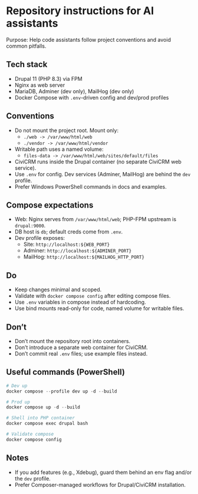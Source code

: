 # Repository instructions for AI assistants

Purpose: Help code assistants follow project conventions and avoid common pitfalls.

## Tech stack
- Drupal 11 (PHP 8.3) via FPM
- Nginx as web server
- MariaDB, Adminer (dev only), MailHog (dev only)
- Docker Compose with `.env`-driven config and dev/prod profiles

## Conventions
- Do not mount the project root. Mount only:
  - `./web -> /var/www/html/web`
  - `./vendor -> /var/www/html/vendor`
- Writable path uses a named volume:
  - `files-data -> /var/www/html/web/sites/default/files`
- CiviCRM runs inside the Drupal container (no separate CiviCRM web service).
- Use `.env` for config. Dev services (Adminer, MailHog) are behind the `dev` profile.
- Prefer Windows PowerShell commands in docs and examples.

## Compose expectations
- Web: Nginx serves from `/var/www/html/web`; PHP-FPM upstream is `drupal:9000`.
- DB host is `db`; default creds come from `.env`.
- Dev profile exposes:
  - Site: `http://localhost:${WEB_PORT}`
  - Adminer: `http://localhost:${ADMINER_PORT}`
  - MailHog: `http://localhost:${MAILHOG_HTTP_PORT}`

## Do
- Keep changes minimal and scoped.
- Validate with `docker compose config` after editing compose files.
- Use `.env` variables in compose instead of hardcoding.
- Use bind mounts read-only for code, named volume for writable files.

## Don’t
- Don’t mount the repository root into containers.
- Don’t introduce a separate web container for CiviCRM.
- Don’t commit real `.env` files; use example files instead.

## Useful commands (PowerShell)
```powershell
# Dev up
docker compose --profile dev up -d --build

# Prod up
docker compose up -d --build

# Shell into PHP container
docker compose exec drupal bash

# Validate compose
docker compose config
```

## Notes
- If you add features (e.g., Xdebug), guard them behind an env flag and/or the `dev` profile.
- Prefer Composer-managed workflows for Drupal/CiviCRM installation.
